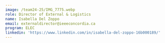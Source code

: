 ```yaml
---
image: /team24-25/IMG_7775.webp
role: Director of External & Logistics
name: Isabella Del Zoppo
email: externaldirector@ieeeconcordia.ca
program: ELEC
linkedin: 'https://www.linkedin.com/in/isabella-del-zoppo-16b000189/'
---
```



